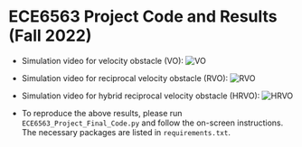 # ECE6563 Project Code and Results (Fall 2022)
 - Simulation video for velocity obstacle (VO):
 ![VO](https://user-images.githubusercontent.com/103329531/206857905-3a6b6442-da06-4254-8b1d-a8de3f5e57ca.gif)

 - Simulation video for reciprocal velocity obstacle (RVO):
 ![RVO](https://user-images.githubusercontent.com/103329531/206857953-d627bf8d-51ef-437c-a1e0-7e551c51543d.gif)
 
 - Simulation video for hybrid reciprocal velocity obstacle (HRVO): 
 ![HRVO](https://user-images.githubusercontent.com/103329531/206858041-9f0598bd-eee4-4a97-90ef-94e8a6bf3929.gif)
 
 - To reproduce the above results, please run `ECE6563_Project_Final_Code.py` and follow the on-screen instructions. The necessary packages are listed in `requirements.txt`.
